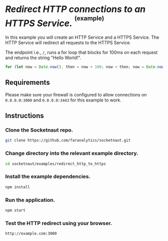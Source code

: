 # *Redirect HTTP connections to an HTTPS Service.* <sup><sup>(example)</sup></sup>

In this example you will create an HTTP Service and a HTTPS Service.  The HTTP Service will redirect all requests to the HTTPS Service.

The endpoint i.e., `/`, runs a for loop that blocks for 100ms on each request and returns the string "Hello World!".

```js
for (let now = Date.now(), then = now + 100; now < then; now = Date.now()); // Block for 100 milliseconds.
```
## Requirements
Please make sure your firewall is configured to allow connections on `0.0.0.0:3000` and `0.0.0.0:3443` for this example to work.

## Instructions

### Clone the Socketnaut repo.
```bash
git clone https://github.com/faranalytics/socketnaut.git
```
### Change directory into the relevant example directory.
```bash
cd socketnaut/examples/redirect_http_to_https
```
### Install the example dependencies.
```bash
npm install
```
### Run the application.
```bash
npm start
```
### Test the HTTP redirect using your browser.
```bash
http://example.com:3000
```
